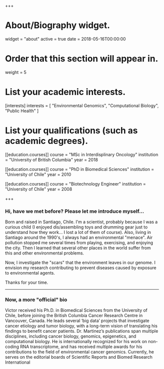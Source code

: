 +++
# About/Biography widget.
widget = "about"
active = true
date = 2018-05-16T00:00:00

# Order that this section will appear in.
weight = 5

# List your academic interests.
[interests]
  interests = [
    "Environmental Genomics",
    "Computational Biology",
    "Public Health"
  ]

# List your qualifications (such as academic degrees).  
[[education.courses]]
  course = "MSc in  Interdisplinary Oncology"
  institution = "University of British Columbia"
  year = 2018

[[education.courses]]
  course = "PhD in Biomedical Sciences"
  institution = "University of Chile"
  year = 2010

[[education.courses]]
  course = "Biotechnology Engineer"
  institution = "University of Chile"
  year = 2008
 
+++
### **Hi, have we met before? Please let me introduce myself...**   

Born and raised in Santiago, Chile. I'm a scientist, probably because I was a curious child (I enjoyed dis/assembling toys and drumming gear just to understand how they work... I lost a lot of them of course).  Also, living in Santiago around the 1990's, I always had an environmental "menace". Air pollution stopped me several times from playing, exercising, and enjoying the city. Then I learned that several other places in the world suffer from this and other environmental problems.

Now, I investigate the "scars" that the environment leaves in our genome. I envision my research contributing to prevent diseases caused by exposure to environmental agents.  

Thanks for your time.  

***  



### **Now, a more "official" bio**

Victor  received his Ph.D. in Biomedical Sciences from the University of Chile, before joining the British Columbia Cancer Research Centre in Vancouver, Canada. He leads several ‘big data’ projects that investigate cancer etiology and tumor biology, with a long-term vision of translating his findings to benefit cancer patients. Dr. Martinez’s publications span multiple disciplines, including cancer biology, genomics, epigenetics, and computational biology.  He is internationally recognized for his work on non-coding RNA transcriptome, and has received multiple awards for his contributions to the field of environmental cancer genomics.  Currently, he serves on the editorial boards of Scientific Reports and Biomed Research International

